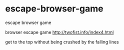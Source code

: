 # escape-browser-game
escape browser game

browser escape game
http://twofist.info/index4.html


get to the top without being crushed by the falling lines
